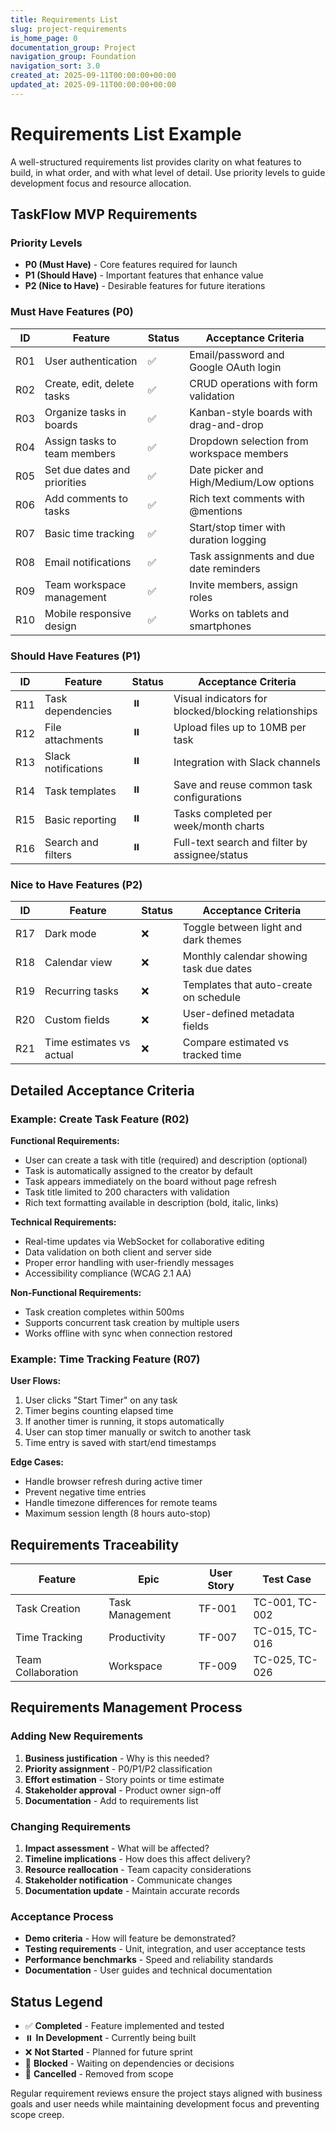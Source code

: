 ```yaml
---
title: Requirements List
slug: project-requirements
is_home_page: 0
documentation_group: Project
navigation_group: Foundation
navigation_sort: 3.0
created_at: 2025-09-11T00:00:00+00:00
updated_at: 2025-09-11T00:00:00+00:00
---
```

# Requirements List Example

A well-structured requirements list provides clarity on what features to build, in what order, and with what level of detail. Use priority levels to guide development focus and resource allocation.

## TaskFlow MVP Requirements

### Priority Levels

- **P0 (Must Have)** - Core features required for launch
- **P1 (Should Have)** - Important features that enhance value
- **P2 (Nice to Have)** - Desirable features for future iterations

### Must Have Features (P0)

| ID | Feature | Status | Acceptance Criteria |
|----|---------|--------|-------------------|
| R01 | User authentication | ✅ | Email/password and Google OAuth login |
| R02 | Create, edit, delete tasks | ✅ | CRUD operations with form validation |
| R03 | Organize tasks in boards | ✅ | Kanban-style boards with drag-and-drop |
| R04 | Assign tasks to team members | ✅ | Dropdown selection from workspace members |
| R05 | Set due dates and priorities | ✅ | Date picker and High/Medium/Low options |
| R06 | Add comments to tasks | ✅ | Rich text comments with @mentions |
| R07 | Basic time tracking | ✅ | Start/stop timer with duration logging |
| R08 | Email notifications | ✅ | Task assignments and due date reminders |
| R09 | Team workspace management | ✅ | Invite members, assign roles |
| R10 | Mobile responsive design | ✅ | Works on tablets and smartphones |

### Should Have Features (P1)

| ID | Feature | Status | Acceptance Criteria |
|----|---------|--------|-------------------|
| R11 | Task dependencies | ⏸️ | Visual indicators for blocked/blocking relationships |
| R12 | File attachments | ⏸️ | Upload files up to 10MB per task |
| R13 | Slack notifications | ⏸️ | Integration with Slack channels |
| R14 | Task templates | ⏸️ | Save and reuse common task configurations |
| R15 | Basic reporting | ⏸️ | Tasks completed per week/month charts |
| R16 | Search and filters | ⏸️ | Full-text search and filter by assignee/status |

### Nice to Have Features (P2)

| ID | Feature | Status | Acceptance Criteria |
|----|---------|--------|-------------------|
| R17 | Dark mode | ❌ | Toggle between light and dark themes |
| R18 | Calendar view | ❌ | Monthly calendar showing task due dates |
| R19 | Recurring tasks | ❌ | Templates that auto-create on schedule |
| R20 | Custom fields | ❌ | User-defined metadata fields |
| R21 | Time estimates vs actual | ❌ | Compare estimated vs tracked time |

## Detailed Acceptance Criteria

### Example: Create Task Feature (R02)

**Functional Requirements:**
- User can create a task with title (required) and description (optional)
- Task is automatically assigned to the creator by default
- Task appears immediately on the board without page refresh
- Task title limited to 200 characters with validation
- Rich text formatting available in description (bold, italic, links)

**Technical Requirements:**
- Real-time updates via WebSocket for collaborative editing
- Data validation on both client and server side
- Proper error handling with user-friendly messages
- Accessibility compliance (WCAG 2.1 AA)

**Non-Functional Requirements:**
- Task creation completes within 500ms
- Supports concurrent task creation by multiple users
- Works offline with sync when connection restored

### Example: Time Tracking Feature (R07)

**User Flows:**
1. User clicks "Start Timer" on any task
2. Timer begins counting elapsed time
3. If another timer is running, it stops automatically
4. User can stop timer manually or switch to another task
5. Time entry is saved with start/end timestamps

**Edge Cases:**
- Handle browser refresh during active timer
- Prevent negative time entries
- Handle timezone differences for remote teams
- Maximum session length (8 hours auto-stop)

## Requirements Traceability

| Feature | Epic | User Story | Test Case |
|---------|------|------------|-----------|
| Task Creation | Task Management | TF-001 | TC-001, TC-002 |
| Time Tracking | Productivity | TF-007 | TC-015, TC-016 |
| Team Collaboration | Workspace | TF-009 | TC-025, TC-026 |

## Requirements Management Process

### Adding New Requirements
1. **Business justification** - Why is this needed?
2. **Priority assignment** - P0/P1/P2 classification
3. **Effort estimation** - Story points or time estimate
4. **Stakeholder approval** - Product owner sign-off
5. **Documentation** - Add to requirements list

### Changing Requirements
1. **Impact assessment** - What will be affected?
2. **Timeline implications** - How does this affect delivery?
3. **Resource reallocation** - Team capacity considerations
4. **Stakeholder notification** - Communicate changes
5. **Documentation update** - Maintain accurate records

### Acceptance Process
- **Demo criteria** - How will feature be demonstrated?
- **Testing requirements** - Unit, integration, and user acceptance tests
- **Performance benchmarks** - Speed and reliability standards
- **Documentation** - User guides and technical documentation

## Status Legend

- ✅ **Completed** - Feature implemented and tested
- ⏸️ **In Development** - Currently being built
- ❌ **Not Started** - Planned for future sprint
- 🔄 **Blocked** - Waiting on dependencies or decisions
- 🚫 **Cancelled** - Removed from scope

Regular requirement reviews ensure the project stays aligned with business goals and user needs while maintaining development focus and preventing scope creep.
